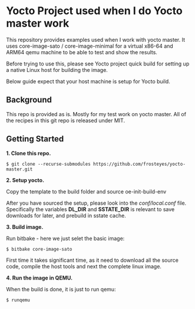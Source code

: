 Yocto Project used when I do Yocto master work
=============================================
This repository provides examples used when I work with yocto master.
It uses core-image-sato / core-image-minimal for a virtual x86-64
and ARM64 qemu machine to be able to test and show the results.

Before trying to use this, please see Yocto project quick build for setting up
a native Linux host for building the image.

Below guide expect that your host machine is setup for Yocto build.

Background
---------------
This repo is provided as is. Mostly for my test work on yocto master.
All of the recipes in this git repo is released under MIT.

Getting Started
---------------
**1.  Clone this repo.**

    $ git clone --recurse-submodules https://github.com/frosteyes/yocto-master.git

**2.  Setup yocto.**

Copy the template to the build folder and source oe-init-build-env

After you have sourced the setup, please look into the *conf/local.conf* file.
Specifically the variables **DL_DIR** and **SSTATE_DIR** is relevant to save
downloads for later, and prebuild in sstate cache.

**3.  Build image.**

Run bitbake - here we just selet the basic image:

    $ bitbake core-image-sato

First time it takes significant time, as it need to download all the source 
code, compile the host tools and next the complete linux image.

**4.  Run the image in QEMU.**

When the build is done, it is just to run qemu:

    $ runqemu
